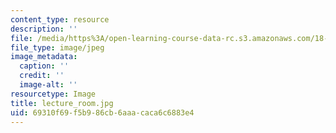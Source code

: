 ```yaml
---
content_type: resource
description: ''
file: /media/https%3A/open-learning-course-data-rc.s3.amazonaws.com/18-600-probability-and-random-variables-fall-2019/69310f69f5b986cb6aaacaca6c6883e4_lecture_room.jpg
file_type: image/jpeg
image_metadata:
  caption: ''
  credit: ''
  image-alt: ''
resourcetype: Image
title: lecture_room.jpg
uid: 69310f69-f5b9-86cb-6aaa-caca6c6883e4
---
```

